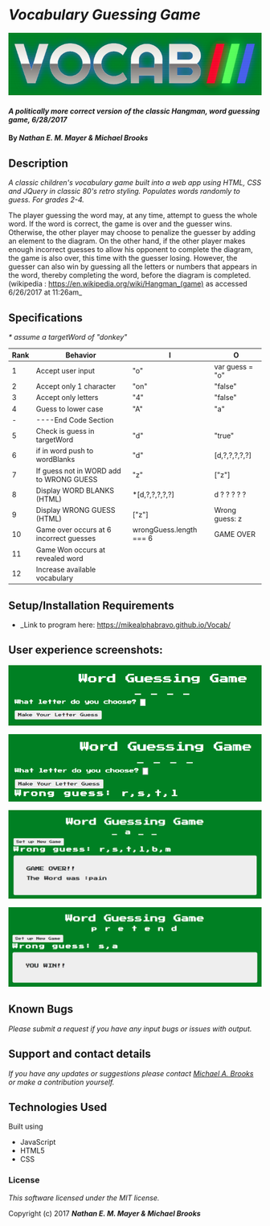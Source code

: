 # _Vocabulary Guessing Game_

![alt text](/img/title.png)

#### _A politically more correct version of the classic Hangman, word guessing game, 6/28/2017_

#### By _**Nathan E. M. Mayer & Michael Brooks**_

## Description

_A classic children's vocabulary game built into a web app using HTML, CSS and JQuery in classic 80's retro styling. Populates words randomly to guess. For grades 2-4._

The player guessing the word may, at any time, attempt to guess the whole word. If the word is correct, the game is over and the guesser wins. Otherwise, the other player may choose to penalize the guesser by adding an element to the diagram. On the other hand, if the other player makes enough incorrect guesses to allow his opponent to complete the diagram, the game is also over, this time with the guesser losing. However, the guesser can also win by guessing all the letters or numbers that appears in the word, thereby completing the word, before the diagram is completed. (wikipedia : https://en.wikipedia.org/wiki/Hangman_(game) as accessed 6/26/2017 at 11:26am_

## Specifications

_* assume a targetWord of "donkey"_

| Rank  | Behavior          | I   |          O       |
|-------|-------------------|-----|------------------|
|1|Accept user input        |"o"  |var guess = "o"   |
|2|Accept only 1 character  |"on" | "false"          |
|3|Accept only letters      | "4" | "false"          |
|4|Guess to lower case      | "A" | "a"              |
|-|----End Code Section     |     |                  |
|5|Check is guess in targetWord| "d" | "true"|
|6| if in word push to wordBlanks| "d" | [d,?,?,?,?,?]|
|7|If guess not in WORD add to WRONG GUESS |"z"| ["z"]|
|8|Display WORD BLANKS (HTML) |*[d,?,?,?,?,?]| d  ?  ?  ?  ? ?|
|9|Display WRONG GUESS (HTML) |["z"]  | Wrong guess: z|
|10|Game over occurs at 6 incorrect guesses | wrongGuess.length === 6 | GAME OVER|
|11| Game Won occurs at revealed word | | |
|12| Increase available vocabulary |

## Setup/Installation Requirements

* _Link to program here: https://mikealphabravo.github.io/Vocab/

## User experience screenshots:

![alt text](/img/base.png)

![alt text](/img/guess.png)

![alt text](/img/lose.png)

![alt text](/img/win.png)

## Known Bugs

_Please submit a request if you have any input bugs or issues with output._

## Support and contact details

_If you have any updates or suggestions please contact [Michael A. Brooks] or make a contribution yourself._

[Michael A. Brooks]: mailto:mikealphabravo1982@gmail.com

## Technologies Used

Built using 
* JavaScript
* HTML5
* CSS

### License

*This software licensed under the MIT license.*

Copyright (c) 2017 **_Nathan E. M. Mayer & Michael Brooks_**
